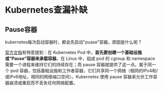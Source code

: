 # Kubernetes查漏补缺

## Pause容器

kubernetes每次启动容器时，都会先启动"puase"容器，原因是什么呢？

[官方文档](https://kubernetes.io/docs/concepts/windows/intro/#pause-container)有特意提到：在 Kubernetes Pod 中，**首先要创建一个基础设施或“Pause”容器来承载容器**。在 Linux 中，组成 pod 的 cgroup 和 namespace 需要一个进程来维持它们的持续存在；而 pause 容器就提供了这一点。属于同一个 pod 容器，包括基础设施和工作者容器，它们共享同一个网络（相同的IPv4和/或IPv6地址，相同的网络端口空间）。Kubernetes 使用 pause 容器来允许工作容器崩溃或重启而不丢失任何网络配置。